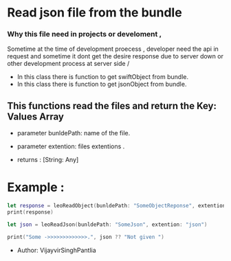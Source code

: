 #  Read json file from the bundle
###  Why this file need in projects or develoment ,

Sometime at the time of development proecess , developer need the api in request and sometime it dont get the desire response due to server down or other development process at server side /
* In this class there is function to get swiftObject from bundle.
* In this class there is function to get jsonObject from bundle.

## This functions read the files and return the Key: Values Array

- parameter bunldePath:  name of the file.

- parameter extention: files extentions .

- returns  : [String: Any]

# Example :

```Swift
let response = leoReadObject(bunldePath: "SomeObjectReponse", extention: "json")
print(response)

let json = leoReadJson(bunldePath: "SomeJson", extention: "json")

print("Some ->>>>>>>>>>>>>.", json ?? "Not given ")
```



- Author: VijayvirSinghPantlia

